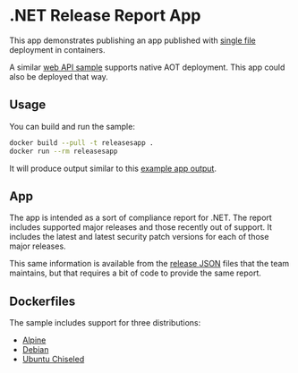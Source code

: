 # .NET Release Report App

This app demonstrates publishing an app published with [single file](https://learn.microsoft.com/dotnet/core/deploying/single-file/) deployment in containers.

A similar [web API sample](../releasesapi/README.md) supports native AOT deployment. This app could also be deployed that way.

## Usage

You can build and run the sample:

```bash
docker build --pull -t releasesapp .
docker run --rm releasesapp
```

It will produce output similar to this [example app output](https://gist.github.com/richlander/4701a33592abd021f767644974c0ced6).

## App

The app is intended as a sort of compliance report for .NET. The report includes supported major releases and those recently out of support. It includes the latest and latest security patch versions for each of those major releases.

This same information is available from the [release JSON](https://github.com/dotnet/core/blob/main/release-notes/releases-index.json) files that the team maintains, but that requires a bit of code to provide the same report.

## Dockerfiles

The sample includes support for three distributions:

- [Alpine](Dockerfile.alpine)
- [Debian](Dockerfile)
- [Ubuntu Chiseled](Dockerfile.chiseled)

